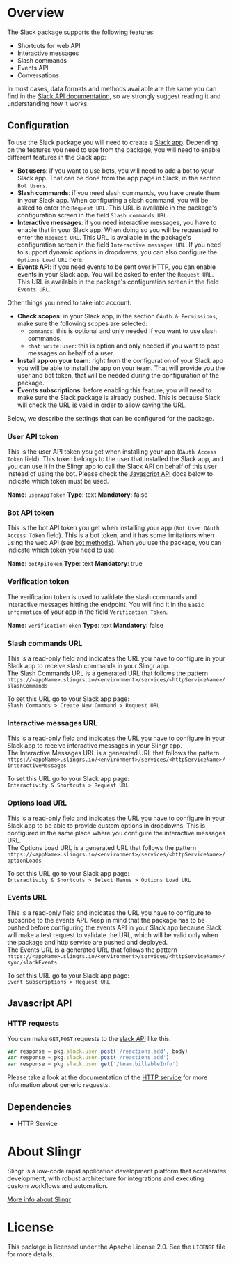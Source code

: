 # Overview

The Slack package supports the following features:

- Shortcuts for web API
- Interactive messages
- Slash commands
- Events API
- Conversations

In most cases, data formats and methods available are the same you can find in the 
[Slack API documentation](https://api.slack.com), so we strongly suggest reading it
and understanding how it works.

## Configuration

To use the Slack package you will need to create a [Slack app](https://api.slack.com/slack-apps).
Depending on the features you need to use from the package, you will need to enable different
features in the Slack app:

- **Bot users**: if you want to use bots, you will need to add a bot to your Slack app. That can be
  done from the app page in Slack, in the section `Bot Users`.
- **Slash commands**: if you need slash commands, you have create them in your Slack app. When configuring
  a slash command, you will be asked to enter the `Request URL`. This URL is available in the package's
  configuration screen in the field `Slash commands URL`.
- **Interactive messages**: if you need interactive messages, you have to enable that in your Slack app. When
  doing so you will be requested to enter the `Request URL`. This URL is available in the package's
  configuration screen in the field `Interactive messages URL`.
  If you need to support dynamic options in dropdowns, you can also configure the `Options Load URL` here.
- **Events API**: if you need events to be sent over HTTP, you can enable events in your Slack app. You will
  be asked to enter the `Request URL`. This URL is available in the package's configuration screen in the
  field `Events URL`.
  
Other things you need to take into account:

- **Check scopes**: in your Slack app, in the section `OAuth & Permissions`, make sure the following scopes
  are selected:
  - `commands`: this is optional and only needed if you want to use slash commands.
  - `chat:write:user`: this is option and only needed if you want to post messages on behalf of a user.
- **Install app on your team**: right from the configuration of your Slack app you will be able to install
  the app on your team. That will provide you the user and bot token, that will be needed during the
  configuration of the package.
- **Events subscriptions**: before enabling this feature, you will need to make sure the Slack package is
  already pushed. This is because Slack will check the URL is valid in order to allow saving the URL.
  
Below, we describe the settings that can be configured for the package.  
  
### User API token

This is the user API token you get when installing your app (`OAuth Access Token` field). This token belongs 
to the user that installed the Slack app, and you can use it in the Slingr app to call the Slack API on behalf 
of this user instead of using the bot. Please check the [Javascript API](#javascript-api) docs below to indicate
which token must be used.

**Name**: `userApiToken` **Type**: text **Mandatory**: false

### Bot API token


This is the bot API token you get when installing your app (`Bot User OAuth Access Token` field). This is a bot
token, and it has some limitations when using the web API (see [bot methods](https://api.slack.com/bot-users#bot-methods)).
When you use the package, you can indicate which token you need to use.

**Name**: `botApiToken` **Type**: text **Mandatory**: true

### Verification token

The verification token is used to validate the slash commands and interactive messages hitting the endpoint. You
will find it in the `Basic information` of your app in the field `Verification Token`.

**Name**: `verificationToken` **Type**: text **Mandatory**: false

### Slash commands URL

This is a read-only field and indicates the URL you have to configure in your Slack app to receive slash commands
in your Slingr app.<br>
The Slash Commands URL is a generated URL that follows the pattern `https://<appName>.slingrs.io/<environment>/services/<httpServiceName>/slashCommands`

To set this URL go to your Slack app page:<br>
`Slash Commands > Create New Command > Request URL`

### Interactive messages URL

This is a read-only field and indicates the URL you have to configure in your Slack app to receive interactive
messages in your Slingr app.<br>
The Interactive Messages URL is a generated URL that follows the pattern `https://<appName>.slingrs.io/<environment>/services/<httpServiceName>/interactiveMessages`

To set this URL go to your Slack app page:<br>
`Interactivity & Shortcuts > Request URL`

### Options load URL

This is a read-only field and indicates the URL you have to configure in your Slack app to be able to provide
custom options in dropdowns. This is configured in the same place where you configure the interactive messages
URL.<br>
The Options Load URL is a generated URL that follows the pattern `https://<appName>.slingrs.io/<environment>/services/<httpServiceName>/optionLoads`

To set this URL go to your Slack app page:<br>
`Interactivity & Shortcuts > Select Menus > Options Load URL`

### Events URL

This is a read-only field and indicates the URL you have to configure to subscribe to the events API. Keep in mind
that the package has to be pushed before configuring the events API in your Slack app because Slack will make
a test request to validate the URL, which will be valid only when the package and http service are pushed and deployed.<br>
The Events URL is a generated URL that follows the pattern `https://<appName>.slingrs.io/<environment>/services/<httpServiceName>/sync/slackEvents`

To set this URL go to your Slack app page:<br>
`Event Subscriptions > Request URL`
 
## Javascript API

### HTTP requests
You can make `GET`,`POST` requests to the [slack API](https://api.slack.com) like this:
```javascript
var response = pkg.slack.user.post('/reactions.add', body)
var response = pkg.slack.user.post('/reactions.add')
var response = pkg.slack.user.get('/team.billableInfo')
```

Please take a look at the documentation of the [HTTP service](https://github.com/slingr-stack/http-service)
for more information about generic requests.

## Dependencies
* HTTP Service

# About Slingr

Slingr is a low-code rapid application development platform that accelerates development, with robust architecture for integrations and executing custom workflows and automation.

[More info about Slingr](https://slingr.io)

# License

This package is licensed under the Apache License 2.0. See the `LICENSE` file for more details.

